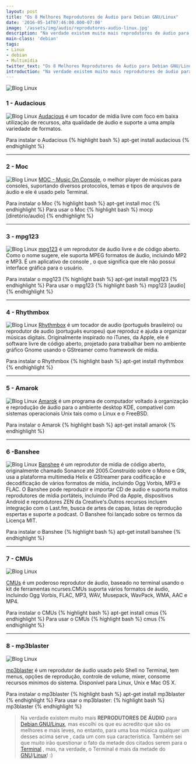 ```yaml
---
layout: post
title: "Os 8 Melhores Reprodutores de Áudio para Debian GNU/Linux"
date: '2016-05-14T07:46:00.000-07:00'
image: '/assets/img/audio/reprodutores-audio-linux.jpg'
description: "Na verdade existem muito mais reprodutores de áudio para Debian GNU/Linux, mas escolhi os que eu acredito que são os melhores e mais leves."
main-class: 'debian'
tags:
- Linux
- debian
- Multimídia
twitter_text: "Os 8 Melhores Reprodutores de Áudio para Debian GNU/Linux"
introduction: "Na verdade existem muito mais reprodutores de áudio para Debian GNU/Linux, mas escolhi os que eu acredito que são os melhores e mais leves."
---
```


![Blog Linux](/assets/img/audio/reprodutores-audio-linux.jpg "Blog Linux")


### 1 - Audacious
![Blog Linux](/assets/img/audio/audacious.jpg "Blog Linux")
[Audacious](http://audacious-media-player.org/) é um tocador de mídia livre com foco em baixa utilização de recursos, alta qualidade de áudio e suporte a uma ampla variedade de formatos.

Para instalar o Audacious
{% highlight bash %}
apt-get install audacious
{% endhighlight %}

***

### 2 - Moc
![Blog Linux](/assets/img/audio/moc.jpg "Blog Linux")
[MOC - Music On Console](https://moc.daper.net/), o melhor player de músicas para consoles, suportando diversos protocolos, temas e tipos de arquivos de áudio e ele é usado pelo Terminal.

Para instalar o Moc
{% highlight bash %}
apt-get install moc
{% endhighlight %}
Para usar o Moc
{% highlight bash %}
mocp [diretório/audio]
{% endhighlight %}

***

### 3 - mpg123
![Blog Linux](/assets/img/audio/mpg123.jpg "Blog Linux")
[mpg123](https://www.mpg123.de/) é um reprodutor de áudio livre e de código aberto. Como o nome sugere, ele suporta MPEG formatos de áudio, incluindo MP2 e MP3. É um aplicativo de console , o que significa que ele não possui interface gráfica para o usuário.

Para instalar o mpg123
{% highlight bash %}
apt-get install mpg123
{% endhighlight %}
Para usar o mpg123
{% highlight bash %}
mpg123 [audio]
{% endhighlight %}

***

### 4 - Rhythmbox 
![Blog Linux](/assets/img/audio/rhythmbox.png "Blog Linux")
[Rhythmbox](http://projects.gnome.org/rhythmbox/) é um tocador de audio (português brasileiro) ou reprodutor de audio (português europeu) que reproduz e ajuda a organizar músicas digitais. Originalmente inspirado no iTunes, da Apple, ele é software livre de código aberto, projetado para trabalhar bem no ambiente gráfico Gnome usando o GStreamer como framework de mídia.

Para instalar o Rhythmbox
{% highlight bash %}
apt-get install rhythmbox
{% endhighlight %}

***

### 5 - Amarok
![Blog Linux](/assets/img/audio/amarok.jpg "Blog Linux")
[Amarok](https://amarok.kde.org/) é um programa de computador voltado à organização e reprodução de áudio para o ambiente desktop KDE, compatível com sistemas operacionais Unix tais como o Linux e o FreeBSD.

Para instalar o Amarok
{% highlight bash %}
apt-get install amarok
{% endhighlight %}

***

### 6 -Banshee
![Blog Linux](/assets/img/audio/banshee.png "Blog Linux")
[Banshee](http://banshee.fm) é um reprodutor de mídia de código aberto, originalmente chamado Sonance até 2005.Construído sobre o Mono e Gtk, usa a plataforma multimedia Helix e GStreamer para codificação e decodificação de vários formatos de mídia, incluindo Ogg Vorbis, MP3 e FLAC. O Banshee pode reproduzir e importar CD de audio e suporta muitos reprodutores de mídia portáteis, incluindo iPod da Apple, dispositivos Android e reprodutores ZEN da Creative's.Outros recursos incluem integração com o Last.fm, busca de artes de capas, listas de reprodução espertas e suporte a podcast. O Banshee foi lançado sobre os termos da Licença MIT.

Para instalar o Banshee
{% highlight bash %}
apt-get install banshee
{% endhighlight %}

***

### 7 - CMUs
![Blog Linux](/assets/img/audio/cmus.jpg "Blog Linux")

[CMUs](https://cmus.github.io/) é um poderoso reprodutor de áudio, baseado no terminal usando o kit de ferramentas ncurses.CMUs suporta vários formatos de áudio, incluindo Ogg Vorbis, FLAC, MP3, WAV, Musepack, WavPack, WMA, AAC e MP4.

Para instalar o CMUs
{% highlight bash %}
apt-get install cmus
{% endhighlight %}
Para usar o CMUs
{% highlight bash %}
cmus
{% endhighlight %}

***

### 8 - mp3blaster
![Blog Linux](/assets/img/audio/mp3blaster.jpg "Blog Linux")

[mp3blaster](http://mp3blaster.sourceforge.net/) é um reprodutor de áudio usado pelo Shell no Terminal, tem menus, opções de reprodução, controle de volume, mixer, consome recursos mínimos do sistema. Disponível para Linux, Unix e Mac OS X.

Para instalar o mp3blaster
{% highlight bash %}
apt-get install mp3blaster
{% endhighlight %}
Para usar o mp3blaster:
{% highlight bash %}
mp3blaster
{% endhighlight %}

> Na verdade existem muito mais __REPRODUTORES DE ÁUDIO__ para [Debian GNU/Linux](https://cse.google.com.br/cse/publicurl?cx=004473188612396442360:qs2ekmnkweq&q=debian), mas escolhi os que eu acredito que são os melhores e mais leves, no entanto, para uma boa música qualquer um desses acima serve , cada um com sua característica. Também sei que muito irão questionar o fato da metade dos citados serem para o [Terminal](https://cse.google.com.br/cse/publicurl?cx=004473188612396442360:qs2ekmnkweq&q=terminal) , mas, na verdade, o Terminal é mais da metade do [GNU](https://cse.google.com.br/cse/publicurl?cx=004473188612396442360:qs2ekmnkweq&q=gnu)/[Linux](https://cse.google.com.br/cse/publicurl?cx=004473188612396442360:qs2ekmnkweq&q=linux)! :)
